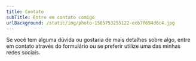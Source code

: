 ```yaml
---
title: Contato
subTitle: Entre em contato comigo
urlBackground: /static/img/photo-1505753255122-ecb7f694d6c4.jpg
---
```

Se você tem alguma dúvida ou gostaria de mais detalhes sobre algo, entre em contato através do formulário ou se preferir utilize uma das minhas redes sociais.
